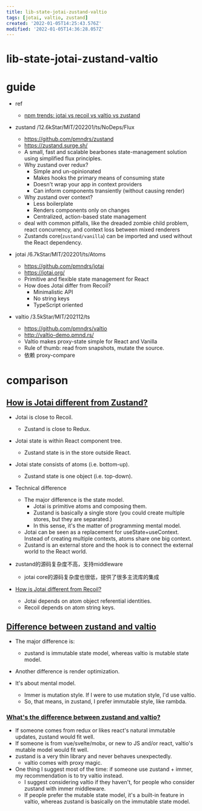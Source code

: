 ```yaml
---
title: lib-state-jotai-zustand-valtio
tags: [jotai, valtio, zustand]
created: '2022-01-05T14:25:43.576Z'
modified: '2022-01-05T14:36:28.057Z'
---
```


# lib-state-jotai-zustand-valtio

# guide

- ref
  - [npm trends: jotai vs recoil vs valtio vs zustand](https://www.npmtrends.com/jotai-vs-recoil-vs-valtio-vs-zustand)

- zustand  /12.6kStar/MIT/202201/ts/NoDeps/Flux
  - https://github.com/pmndrs/zustand
  - https://zustand.surge.sh/
  - A small, fast and scalable bearbones state-management solution using simplified flux principles.
  - Why zustand over redux?
    - Simple and un-opinionated
    - Makes hooks the primary means of consuming state
    - Doesn't wrap your app in context providers
    - Can inform components transiently (without causing render)
  - Why zustand over context?
    - Less boilerplate
    - Renders components only on changes
    - Centralized, action-based state management
  - deal with common pitfalls, like the dreaded zombie child problem, react concurrency, and context loss between mixed renderers
  - Zustands core(`zustand/vanilla`) can be imported and used without the React dependency. 

- jotai  /6.7kStar/MIT/202201/ts/Atoms
  - https://github.com/pmndrs/jotai
  - https://jotai.org/
  - Primitive and flexible state management for React
  - How does Jotai differ from Recoil?
    - Minimalistic API
    - No string keys
    - TypeScript oriented

- valtio  /3.5kStar/MIT/202112/ts
  - https://github.com/pmndrs/valtio
  - http://valtio-demo.pmnd.rs/
  - Valtio makes proxy-state simple for React and Vanilla
  - Rule of thumb: read from snapshots, mutate the source.
  - 依赖 proxy-compare
# comparison

## [How is Jotai different from Zustand?](https://github.com/pmndrs/jotai/blob/main/docs/basics/comparison.mdx)

- Jotai is close to Recoil. 
  - Zustand is close to Redux.
- Jotai state is within React component tree. 
  - Zustand state is in the store outside React.
- Jotai state consists of atoms (i.e. bottom-up). 
  - Zustand state is one object (i.e. top-down).
- Technical difference
  - The major difference is the state model.
    - Jotai is primitive atoms and composing them. 
    - Zustand is basically a single store (you could create multiple stores, but they are separated.) 
    - In this sense, it's the matter of programming mental model.
  - Jotai can be seen as a replacement for useState+useContext. Instead of creating multiple contexts, atoms share one big context.
  - Zustand is an external store and the hook is to connect the external world to the React world.

- zustand的源码复杂度不高，支持middleware
  - jotai core的源码复杂度也很低，提供了很多主流库的集成

- [How is Jotai different from Recoil?](https://github.com/pmndrs/jotai/blob/main/docs/basics/comparison.mdx)
  - Jotai depends on atom object referential identities.
  - Recoil depends on atom string keys.

## [Difference between zustand and valtio](https://github.com/pmndrs/zustand/wiki/Difference-between-zustand-and-valtio)

- The major difference is:
  - zustand is immutable state model, whereas valtio is mutable state model.
- Another difference is render optimization.

- It's about mental model.
  - Immer is mutation style. If I were to use mutation style, I'd use valtio.
  - So, that means, in zustand, I prefer immutable style, like rambda.

### [What's the difference between zustand and valtio? ](https://github.com/pmndrs/zustand/issues/483)

- If someone comes from redux or likes react's natural immutable updates, zustand would fit well.
- If someone is from vue/svelte/mobx, or new to JS and/or react, valtio's mutable model would fit well.
- zustand is a very thin library and never behaves unexpectedly. 
  - valtio comes with proxy magic.
- One thing I suggest most of the time: if someone use zustand + immer, my recommendation is to try valtio instead.
  - I suggest considering valtio if they haven't, for people who consider zustand with immer middleware. 
  - If people prefer the mutable state model, it's a built-in feature in valtio, whereas zustand is basically on the immutable state model. 

